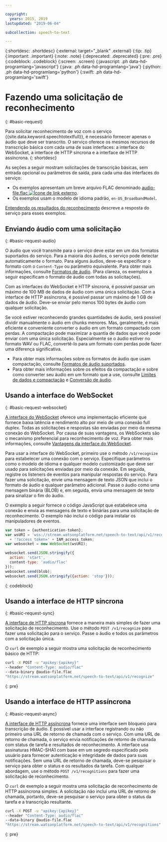 ```yaml
---

copyright:
  years: 2015, 2019
lastupdated: "2019-06-04"

subcollection: speech-to-text

---
```


{:shortdesc: .shortdesc}
{:external: target="_blank" .external}
{:tip: .tip}
{:important: .important}
{:note: .note}
{:deprecated: .deprecated}
{:pre: .pre}
{:codeblock: .codeblock}
{:screen: .screen}
{:javascript: .ph data-hd-programlang='javascript'}
{:java: .ph data-hd-programlang='java'}
{:python: .ph data-hd-programlang='python'}
{:swift: .ph data-hd-programlang='swift'}

# Fazendo uma solicitação de reconhecimento
{: #basic-request}

Para solicitar reconhecimento de voz com o serviço {{site.data.keyword.speechtotextfull}}, é necessário fornecer apenas o áudio que deve ser transcrito. O serviço oferece os mesmos recursos de transcrição básica com cada uma de suas interfaces: a interface do WebSocket, a interface de HTTP síncrona e a interface de HTTP assíncrona.
{: shortdesc}

As seções a seguir mostram solicitações de transcrição básicas, sem entrada opcional ou parâmetros de saída, para cada uma das interfaces do serviço:

-   Os exemplos apresentam um breve arquivo FLAC denominado <a target="_blank" href="https://watson-developer-cloud.github.io/doc-tutorial-downloads/speech-to-text/audio-file.flac" download="audio-file.flac">audio-file.flac <img src="../../icons/launch-glyph.svg" alt="Ícone de link externo" title="Ícone de link externo"></a>.
-   Os exemplos usam o modelo de idioma padrão, `en-US_BroadbandModel`.

[Entendendo os resultados do reconhecimento](/docs/services/speech-to-text?topic=speech-to-text-basic-response) descreve a resposta do serviço para esses exemplos.

## Enviando áudio com uma solicitação
{: #basic-request-audio}

O áudio que você transmite para o serviço deve estar em um dos formatos suportados do serviço. Para a maioria dos áudios, o serviço pode detectar automaticamente o formato. Para alguns áudios, deve-se especificar o formato com o `Content-Type` ou parâmetro equivalente. Para obter mais informações, consulte [Formatos de áudio](/docs/services/speech-to-text?topic=speech-to-text-audio-formats). (Para clareza, os exemplos a seguir especificam o formato de áudio com todas as solicitações).

Com as interfaces do WebSocket e HTTP síncrona, é possível passar um máximo de 100 MB de dados de áudio com uma única solicitação. Com a interface de HTTP assíncrona, é possível passar um máximo de 1 GB de dados de áudio. Deve-se enviar pelo menos 100 bytes de áudio com qualquer solicitação.

Se você estiver reconhecendo grandes quantidades de áudio, será possível dividir manualmente o áudio em chunks menores. Mas, geralmente, é mais eficiente e conveniente converter o áudio em um formato compactado com perdas. A compactação pode maximizar a quantia de dados que você pode enviar com uma única solicitação. Especialmente se o áudio estiver no formato WAV ou FLAC, convertê-lo para um formato com perdas pode fazer uma diferença significativa.

-   Para obter mais informações sobre os formatos de áudio que usam compactação, consulte [Formatos de áudio suportados](/docs/services/speech-to-text?topic=speech-to-text-audio-formats#formats).
-   Para obter mais informações sobre os efeitos da compactação e sobre como converter seu áudio em um formato que a use, consulte [Limites de dados e compactação](/docs/services/speech-to-text?topic=speech-to-text-audio-formats#limits) e [Conversão de áudio](/docs/services/speech-to-text?topic=speech-to-text-audio-formats#conversion).

## Usando a interface do WebSocket
{: #basic-request-websocket}

[A interface do WebSocket](/docs/services/speech-to-text?topic=speech-to-text-websockets) oferece uma implementação eficiente que fornece baixa latência e rendimento alto por meio de uma conexão full duplex. Todas as solicitações e respostas são enviadas por meio da mesma conexão do WebSocket. Por causa de suas vantagens, os WebSockets são o mecanismo preferencial para reconhecimento de voz. Para obter mais informações, consulte [Vantagens da interface do WebSocket](/docs/services/speech-to-text?topic=speech-to-text-developerOverview#advantages).

Para usar a interface do WebSocket, primeiro use o método `/v1/recognize` para estabelecer uma conexão com o serviço. Especifique parâmetros como o modelo de idioma e qualquer modelo customizado que deve ser usado para solicitações enviadas por meio da conexão. Em seguida, registre os listeners de eventos para manipular respostas do serviço. Para fazer uma solicitação, envie uma mensagem de texto JSON que inclui o formato de áudio e qualquer parâmetro adicional. Passe o áudio como uma mensagem binária (BLOB) e, em seguida, envia uma mensagem de texto para sinalizar o fim do áudio.

O exemplo a seguir fornece o código JavaScript que estabelece uma conexão e envia as mensagens de texto e binárias para uma solicitação de reconhecimento. O exemplo não inclui o código para instalar os manipuladores de eventos.

```javascript
var token = {authentication-token};
var wsURI = 'wss://stream.watsonplatform.net/speech-to-text/api/v1/recognize'
  + '?access_token=' + IAM_access_token;
var websocket = new WebSocket(wsURI);

websocket.send(JSON.stringify({
  action: 'start',
  content-type: 'audio/flac'
}));
websocket.send(blob);
websocket.send(JSON.stringify({action: 'stop'}));
```
{: codeblock}

## Usando a interface de HTTP síncrona
{: #basic-request-sync}

[A interface de HTTP síncrona](/docs/services/speech-to-text?topic=speech-to-text-http) fornece a maneira mais simples de fazer uma solicitação de reconhecimento. Use o método `POST /v1/recognize` para fazer uma solicitação para o serviço. Passe o áudio e todos os parâmetros com a solicitação única.

O `curl` de exemplo a seguir mostra uma solicitação de reconhecimento básico de HTTP:

```bash
curl -X POST -u "apikey:{apikey}"
--header "Content-Type: audio/flac"
--data-binary @audio-file.flac
"https://stream.watsonplatform.net/speech-to-text/api/v1/recognize"
```
{: pre}

## Usando a interface de HTTP assíncrona
{: #basic-request-async}

[A interface de HTTP assíncrona](/docs/services/speech-to-text?topic=speech-to-text-async) fornece uma interface sem bloqueio para transcrição de áudio. É possível usar a interface registrando ou não primeiro uma URL de retorno de chamada com o serviço. Com uma URL de retorno de chamada, o serviço envia notificações de retorno de chamada com status de tarefa e resultados de reconhecimento. A interface usa assinaturas HMAC-SHA1 com base em um segredo especificado pelo usuário para fornecer autenticação e integridade de dados para suas notificações. Sem uma URL de retorno de chamada, deve-se pesquisar o serviço para obter o status e os resultados da tarefa. Com qualquer abordagem, use o método `POST /v1/recognitions` para fazer uma solicitação de reconhecimento.

O `curl` de exemplo a seguir mostra uma solicitação de reconhecimento de HTTP assíncrona simples. A solicitação não inclui uma URL de retorno de chamada, portanto, deve-se pesquisar o serviço para obter o status da tarefa e a transcrição resultante.

```bash
curl -X POST -u "apikey:{apikey}"
--header "Content-Type: audio/flac"
--data-binary @audio-file.flac
"https://stream.watsonplatform.net/speech-to-text/api/v1/recognitions"
```
{: pre}
